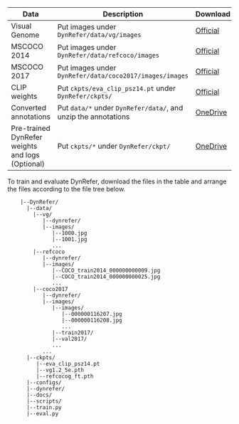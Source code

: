  | Data                        | Description                                                               | Download                                                                |
  | -------------------------------------- | ---------------------------------------------------------------------- | --------------------------------------------------------------------- |
  | Visual Genome  | Put images under `DynRefer/data/vg/images`  | [Official](https://homes.cs.washington.edu/~ranjay/visualgenome/api.html)   
| MSCOCO 2014 | Put images under `DynRefer/data/refcoco/images`       | [Official](https://cocodataset.org/#home) |
| MSCOCO 2017 | Put images under `DynRefer/data/coco2017/images/images`       | [Official](https://cocodataset.org/#home) |
| CLIP weights | Put `ckpts/eva_clip_psz14.pt` under `DynRefer/ckpts/` | [Official](https://huggingface.co/BAAI/EVA/blob/main/eva_clip_psz14.pt) |
| Converted annotations | Put `data/*` under `DynRefer/data/`, and unzip the annotations | [OneDrive](https://mailsucasaccn-my.sharepoint.com/:f:/g/personal/zhaoyuzhong20_mails_ucas_ac_cn/EkLua8BRCwRKq_DE8r9SGYABZWrTS1Rr8VXJNMX5FMHa6Q?e=FX4Tgn) |
| Pre-trained DynRefer weights and logs (Optional) | Put `ckpts/*` under `DynRefer/ckpt/` | [OneDrive](https://mailsucasaccn-my.sharepoint.com/:f:/g/personal/zhaoyuzhong20_mails_ucas_ac_cn/EkLua8BRCwRKq_DE8r9SGYABZWrTS1Rr8VXJNMX5FMHa6Q?e=FX4Tgn) |


To train and evaluate DynRefer, download the files in the table and arrange the files according to the file tree below.

```text
    |--DynRefer/
      |--data/
        |--vg/
           |--dynrefer/
           |--images/
              |--1000.jpg
              |--1001.jpg
              ...
        |--refcoco
           |--dynrefer/
           |--images/
              |--COCO_train2014_000000000009.jpg
              |--COCO_train2014_000000000025.jpg
              ...
        |--coco2017
           |--dynrefer/
           |--images/
              |--images/
                 |--000000116207.jpg
                 |--000000116208.jpg
                 ...
              |--train2017/
              |--val2017/
              ...
           ...
      |--ckpts/
         |--eva_clip_psz14.pt
         |--vg1.2_5e.pth
         |--refcocog_ft.pth
      |--configs/
      |--dynrefer/
      |--docs/
      |--scripts/
      |--train.py
      |--eval.py
```
